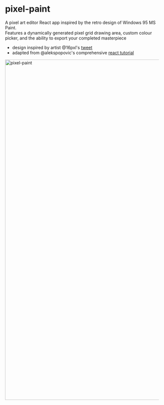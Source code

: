 # pixel-paint

A pixel art editor React app inspired by the retro design of Windows 95 MS Paint. </br>
Features a dynamically generated pixel grid drawing area, custom colour picker, and the ability to export your completed masterpiece

- design inspired by artist @16pxl's [tweet](https://twitter.com/16pxl/status/1557770309184339968?s=20&t=QFozraT938zRCZ5Kdlo2Ng)
- adapted from @alekspopovic's comprehensive [react tutorial](https://aleksandarpopovic.com/How-to-build-a-Pixel-Art-Drawing-App-in-React/) 

<img width="1116" alt="pixel-paint" src="https://user-images.githubusercontent.com/38885193/187777099-5eb451bc-3fb1-48e8-a13c-b1664d4d5aea.png">


<!-- ### scripts

in the project directory, you can run:

- `npm start` to run the app
- `npm run deploy` to deploy the app to github pages -->
